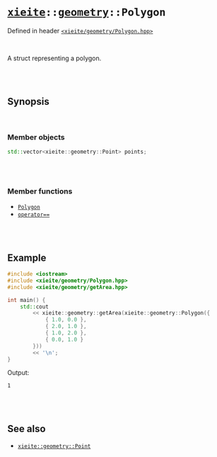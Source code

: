 # [`xieite`](../../README.md)`::`[`geometry`](../../docs/geometry.md)`::Polygon`
Defined in header [`<xieite/geometry/Polygon.hpp>`](../../include/xieite/geometry/Polygon.hpp)

<br/>

A struct representing a polygon.

<br/><br/>

## Synopsis

<br/>

### Member objects
```cpp
std::vector<xieite::geometry::Point> points;
```

<br/><br/>

### Member functions
- [`Polygon`](../../docs/geometry/Polygon/constructor.md)
- [`operator==`](../../docs/geometry/Polygon/operatorEquals.md)

<br/><br/>

## Example
```cpp
#include <iostream>
#include <xieite/geometry/Polygon.hpp>
#include <xieite/geometry/getArea.hpp>

int main() {
	std::cout
		<< xieite::geometry::getArea(xieite::geometry::Polygon({
			{ 1.0, 0.0 },
			{ 2.0, 1.0 },
			{ 1.0, 2.0 },
			{ 0.0, 1.0 }
		}))
		<< '\n';
}
```
Output:
```
1
```

<br/><br/>

## See also
- [`xieite::geometry::Point`](../../docs/geometry/Point.md)

